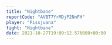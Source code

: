 ```yaml
---
title: "Nightbane"
reportCode: "AVBT7YrMDjP2NnFH"
player: "Pissjuana"
fight: "Nightbane"
date: 2021-10-27T19:09:12.576000+00:00
---
```

